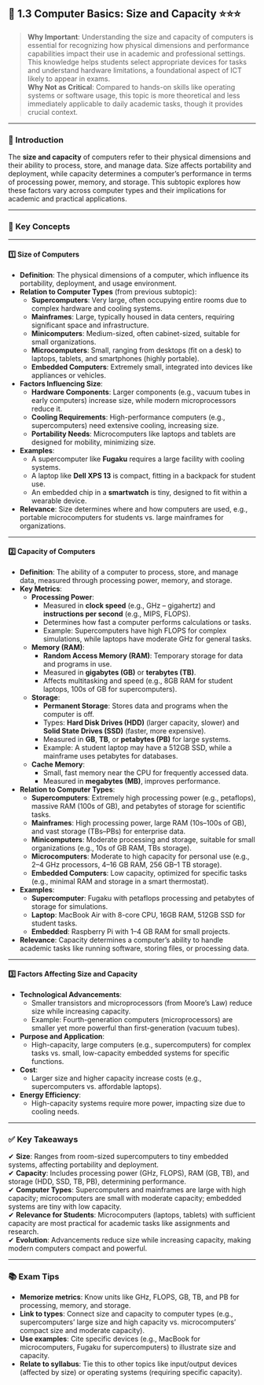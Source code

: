 
## 📑 1.3 Computer Basics: Size and Capacity ⭐⭐⭐

> **Why Important**: Understanding the size and capacity of computers is essential for recognizing how physical dimensions and performance capabilities impact their use in academic and professional settings. This knowledge helps students select appropriate devices for tasks and understand hardware limitations, a foundational aspect of ICT likely to appear in exams.  
> **Why Not as Critical**: Compared to hands-on skills like operating systems or software usage, this topic is more theoretical and less immediately applicable to daily academic tasks, though it provides crucial context.

---

### 📌 Introduction

The **size and capacity** of computers refer to their physical dimensions and their ability to process, store, and manage data. Size affects portability and deployment, while capacity determines a computer’s performance in terms of processing power, memory, and storage. This subtopic explores how these factors vary across computer types and their implications for academic and practical applications.

---

### 🔑 Key Concepts

---

#### 1️⃣ Size of Computers

- **Definition**: The physical dimensions of a computer, which influence its portability, deployment, and usage environment.
- **Relation to Computer Types** (from previous subtopic):
  - **Supercomputers**: Very large, often occupying entire rooms due to complex hardware and cooling systems.
  - **Mainframes**: Large, typically housed in data centers, requiring significant space and infrastructure.
  - **Minicomputers**: Medium-sized, often cabinet-sized, suitable for small organizations.
  - **Microcomputers**: Small, ranging from desktops (fit on a desk) to laptops, tablets, and smartphones (highly portable).
  - **Embedded Computers**: Extremely small, integrated into devices like appliances or vehicles.
- **Factors Influencing Size**:
  - **Hardware Components**: Larger components (e.g., vacuum tubes in early computers) increase size, while modern microprocessors reduce it.
  - **Cooling Requirements**: High-performance computers (e.g., supercomputers) need extensive cooling, increasing size.
  - **Portability Needs**: Microcomputers like laptops and tablets are designed for mobility, minimizing size.
- **Examples**:
  - A supercomputer like **Fugaku** requires a large facility with cooling systems.
  - A laptop like **Dell XPS 13** is compact, fitting in a backpack for student use.
  - An embedded chip in a **smartwatch** is tiny, designed to fit within a wearable device.
- **Relevance**: Size determines where and how computers are used, e.g., portable microcomputers for students vs. large mainframes for organizations.

---

#### 2️⃣ Capacity of Computers

- **Definition**: The ability of a computer to process, store, and manage data, measured through processing power, memory, and storage.
- **Key Metrics**:
  - **Processing Power**:
    - Measured in **clock speed** (e.g., GHz – gigahertz) and **instructions per second** (e.g., MIPS, FLOPS).
    - Determines how fast a computer performs calculations or tasks.
    - Example: Supercomputers have high FLOPS for complex simulations, while laptops have moderate GHz for general tasks.
  - **Memory (RAM)**:
    - **Random Access Memory (RAM)**: Temporary storage for data and programs in use.
    - Measured in **gigabytes (GB)** or **terabytes (TB)**.
    - Affects multitasking and speed (e.g., 8GB RAM for student laptops, 100s of GB for supercomputers).
  - **Storage**:
    - **Permanent Storage**: Stores data and programs when the computer is off.
    - Types: **Hard Disk Drives (HDD)** (larger capacity, slower) and **Solid State Drives (SSD)** (faster, more expensive).
    - Measured in **GB**, **TB**, or **petabytes (PB)** for large systems.
    - Example: A student laptop may have a 512GB SSD, while a mainframe uses petabytes for databases.
  - **Cache Memory**:
    - Small, fast memory near the CPU for frequently accessed data.
    - Measured in **megabytes (MB)**, improves performance.
- **Relation to Computer Types**:
  - **Supercomputers**: Extremely high processing power (e.g., petaflops), massive RAM (100s of GB), and petabytes of storage for scientific tasks.
  - **Mainframes**: High processing power, large RAM (10s–100s of GB), and vast storage (TBs–PBs) for enterprise data.
  - **Minicomputers**: Moderate processing and storage, suitable for small organizations (e.g., 10s of GB RAM, TBs storage).
  - **Microcomputers**: Moderate to high capacity for personal use (e.g., 2–4 GHz processors, 4–16 GB RAM, 256 GB–1 TB storage).
  - **Embedded Computers**: Low capacity, optimized for specific tasks (e.g., minimal RAM and storage in a smart thermostat).
- **Examples**:
  - **Supercomputer**: Fugaku with petaflops processing and petabytes of storage for simulations.
  - **Laptop**: MacBook Air with 8-core CPU, 16GB RAM, 512GB SSD for student tasks.
  - **Embedded**: Raspberry Pi with 1–4 GB RAM for small projects.
- **Relevance**: Capacity determines a computer’s ability to handle academic tasks like running software, storing files, or processing data.

---

#### 3️⃣ Factors Affecting Size and Capacity

- **Technological Advancements**:
  - Smaller transistors and microprocessors (from Moore’s Law) reduce size while increasing capacity.
  - Example: Fourth-generation computers (microprocessors) are smaller yet more powerful than first-generation (vacuum tubes).
- **Purpose and Application**:
  - High-capacity, large computers (e.g., supercomputers) for complex tasks vs. small, low-capacity embedded systems for specific functions.
- **Cost**:
  - Larger size and higher capacity increase costs (e.g., supercomputers vs. affordable laptops).
- **Energy Efficiency**:
  - High-capacity systems require more power, impacting size due to cooling needs.

---

### ✅ Key Takeaways

✔ **Size**: Ranges from room-sized supercomputers to tiny embedded systems, affecting portability and deployment.  
✔ **Capacity**: Includes processing power (GHz, FLOPS), RAM (GB, TB), and storage (HDD, SSD, TB, PB), determining performance.  
✔ **Computer Types**: Supercomputers and mainframes are large with high capacity; microcomputers are small with moderate capacity; embedded systems are tiny with low capacity.  
✔ **Relevance for Students**: Microcomputers (laptops, tablets) with sufficient capacity are most practical for academic tasks like assignments and research.  
✔ **Evolution**: Advancements reduce size while increasing capacity, making modern computers compact and powerful.

---

### 📚 Exam Tips

- **Memorize metrics**: Know units like GHz, FLOPS, GB, TB, and PB for processing, memory, and storage.  
- **Link to types**: Connect size and capacity to computer types (e.g., supercomputers’ large size and high capacity vs. microcomputers’ compact size and moderate capacity).  
- **Use examples**: Cite specific devices (e.g., MacBook for microcomputers, Fugaku for supercomputers) to illustrate size and capacity.  
- **Relate to syllabus**: Tie this to other topics like input/output devices (affected by size) or operating systems (requiring specific capacity).  
